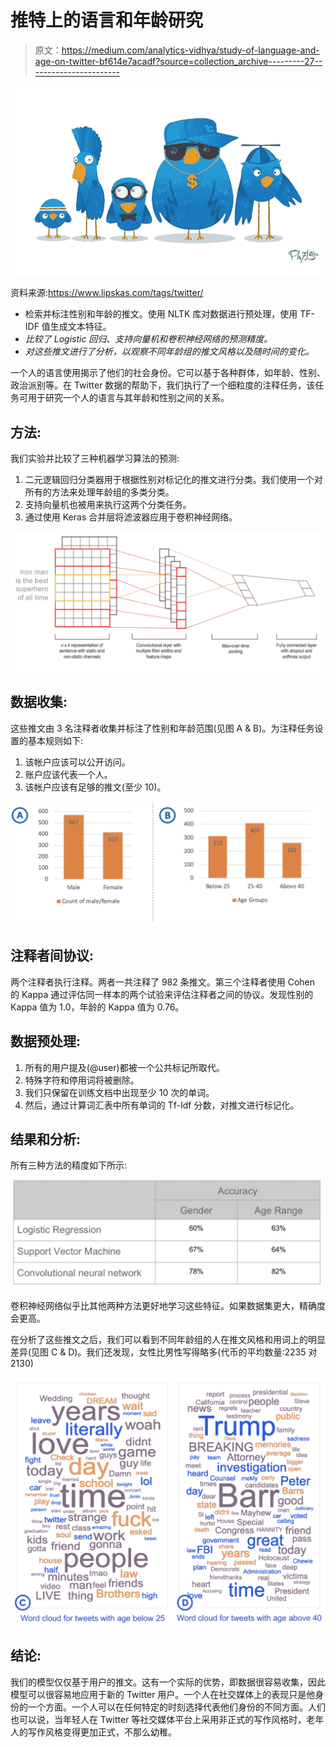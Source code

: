 # 推特上的语言和年龄研究

> 原文：<https://medium.com/analytics-vidhya/study-of-language-and-age-on-twitter-bf614e7acadf?source=collection_archive---------27----------------------->

![](img/fdc804e21588e1842913836aed32bcff.png)

资料来源:https://www.lipskas.com/tags/twitter/

*   检索并标注性别和年龄的推文。使用 NLTK 库对数据进行预处理，使用 TF-IDF 值生成文本特征。
*   *比较了 Logistic 回归、支持向量机和卷积神经网络的预测精度。*
*   *对这些推文进行了分析，以观察不同年龄组的推文风格以及随时间的变化。*

一个人的语言使用揭示了他们的社会身份。它可以基于各种群体，如年龄、性别、政治派别等。在 Twitter 数据的帮助下，我们执行了一个细粒度的注释任务，该任务可用于研究一个人的语言与其年龄和性别之间的关系。

## **方法**:

我们实验并比较了三种机器学习算法的预测:

1.  二元逻辑回归分类器用于根据性别对标记化的推文进行分类。我们使用一个对所有的方法来处理年龄组的多类分类。
2.  支持向量机也被用来执行这两个分类任务。
3.  通过使用 Keras 合并层将滤波器应用于卷积神经网络。

![](img/b69e546bb77f942f036bc0f0d7ba00b9.png)

## **数据收集:**

这些推文由 3 名注释者收集并标注了性别和年龄范围(见图 A & B)。为注释任务设置的基本规则如下:

1.  该帐户应该可以公开访问。
2.  账户应该代表一个人。
3.  该帐户应该有足够的推文(至少 10)。

![](img/dcf71d990edbdd1a3cb7c922a40da7d9.png)

## **注释者间协议**:

两个注释者执行注释。两者一共注释了 982 条推文。第三个注释者使用 Cohen 的 Kappa 通过评估同一样本的两个试验来评估注释者之间的协议。发现性别的 Kappa 值为 1.0，年龄的 Kappa 值为 0.76。

## **数据预处理:**

1.  所有的用户提及(@user)都被一个公共标记所取代。
2.  特殊字符和停用词将被删除。
3.  我们只保留在训练文档中出现至少 10 次的单词。
4.  然后，通过计算词汇表中所有单词的 Tf-Idf 分数，对推文进行标记化。

## **结果和分析:**

所有三种方法的精度如下所示:

![](img/19d9c4ee813be2212df693a7f05c17dc.png)

卷积神经网络似乎比其他两种方法更好地学习这些特征。如果数据集更大，精确度会更高。

在分析了这些推文之后，我们可以看到不同年龄组的人在推文风格和用词上的明显差异(见图 C & D)。我们还发现，女性比男性写得略多(代币的平均数量:2235 对 2130)

![](img/2243a06036931e7ea19ce48988f95da0.png)

## **结论:**

我们的模型仅仅基于用户的推文。这有一个实际的优势，即数据很容易收集，因此模型可以很容易地应用于新的 Twitter 用户。一个人在社交媒体上的表现只是他身份的一个方面。一个人可以在任何特定的时刻选择代表他们身份的不同方面。人们也可以说，当年轻人在 Twitter 等社交媒体平台上采用非正式的写作风格时，老年人的写作风格变得更加正式，不那么幼稚。